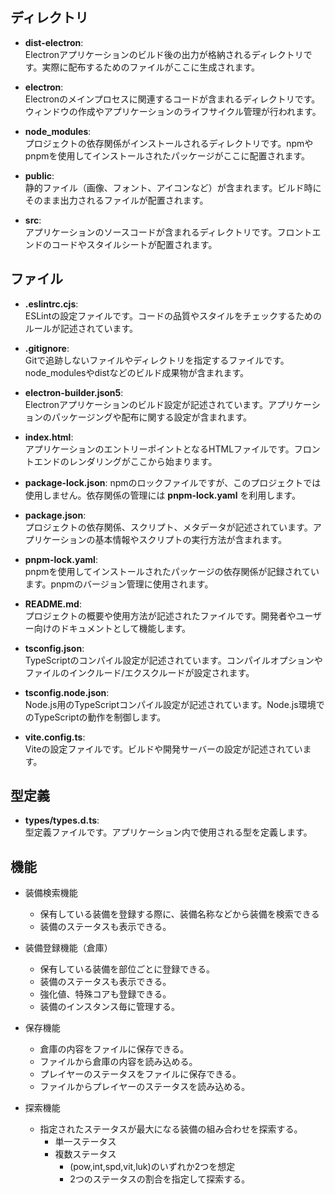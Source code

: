 ## ディレクトリ

- **dist-electron**:  
  Electronアプリケーションのビルド後の出力が格納されるディレクトリです。実際に配布するためのファイルがここに生成されます。

- **electron**:  
  Electronのメインプロセスに関連するコードが含まれるディレクトリです。ウィンドウの作成やアプリケーションのライフサイクル管理が行われます。

- **node_modules**:  
  プロジェクトの依存関係がインストールされるディレクトリです。npmやpnpmを使用してインストールされたパッケージがここに配置されます。

- **public**:  
  静的ファイル（画像、フォント、アイコンなど）が含まれます。ビルド時にそのまま出力されるファイルが配置されます。

- **src**:  
  アプリケーションのソースコードが含まれるディレクトリです。フロントエンドのコードやスタイルシートが配置されます。

## ファイル

- **.eslintrc.cjs**:  
  ESLintの設定ファイルです。コードの品質やスタイルをチェックするためのルールが記述されています。

- **.gitignore**:  
  Gitで追跡しないファイルやディレクトリを指定するファイルです。node_modulesやdistなどのビルド成果物が含まれます。

- **electron-builder.json5**:  
  Electronアプリケーションのビルド設定が記述されています。アプリケーションのパッケージングや配布に関する設定が含まれます。

- **index.html**:  
  アプリケーションのエントリーポイントとなるHTMLファイルです。フロントエンドのレンダリングがここから始まります。

- **package-lock.json**:
  npmのロックファイルですが、このプロジェクトでは使用しません。依存関係の管理には **pnpm-lock.yaml** を利用します。

- **package.json**:  
  プロジェクトの依存関係、スクリプト、メタデータが記述されています。アプリケーションの基本情報やスクリプトの実行方法が含まれます。

- **pnpm-lock.yaml**:  
  pnpmを使用してインストールされたパッケージの依存関係が記録されています。pnpmのバージョン管理に使用されます。

- **README.md**:  
  プロジェクトの概要や使用方法が記述されたファイルです。開発者やユーザー向けのドキュメントとして機能します。

- **tsconfig.json**:  
  TypeScriptのコンパイル設定が記述されています。コンパイルオプションやファイルのインクルード/エクスクルードが設定されます。

- **tsconfig.node.json**:  
  Node.js用のTypeScriptコンパイル設定が記述されています。Node.js環境でのTypeScriptの動作を制御します。

- **vite.config.ts**:  
  Viteの設定ファイルです。ビルドや開発サーバーの設定が記述されています。

## 型定義

- **types/types.d.ts**:  
  型定義ファイルです。アプリケーション内で使用される型を定義します。

## 機能

- 装備検索機能
  - 保有している装備を登録する際に、装備名称などから装備を検索できる
  - 装備のステータスも表示できる。

- 装備登録機能（倉庫）
  - 保有している装備を部位ごとに登録できる。
  - 装備のステータスも表示できる。
  - 強化値、特殊コアも登録できる。
  - 装備のインスタンス毎に管理する。

- 保存機能
  - 倉庫の内容をファイルに保存できる。
  - ファイルから倉庫の内容を読み込める。
  - プレイヤーのステータスをファイルに保存できる。
  - ファイルからプレイヤーのステータスを読み込める。

- 探索機能
  - 指定されたステータスが最大になる装備の組み合わせを探索する。
    - 単一ステータス
    - 複数ステータス
      - (pow,int,spd,vit,luk)のいずれか2つを想定
      - 2つのステータスの割合を指定して探索する。
